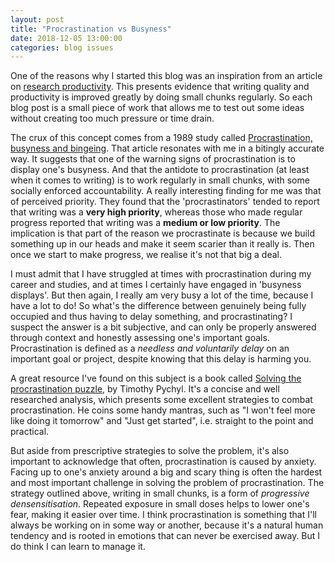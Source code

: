 ```yaml
---
layout: post
title: "Procrastination vs Busyness"
date: 2018-12-05 13:00:00
categories: blog issues
---
```


One of the reasons why I started this blog was an inspiration from an article on [research productivity](https://www.uow.edu.au/~bmartin/pubs/09aur.pdf). This presents evidence that writing quality and productivity is improved greatly by doing small chunks regularly. So each blog post is a small piece of work that allows me to test out some ideas without creating too much pressure or time drain. 

The crux of this concept comes from a 1989 study called [Procrastination, busyness and bingeing](http://www.sciencedirect.com/science/article/pii/0005796789901447). That article resonates with me in a bitingly accurate way. It suggests that one of the warning signs of procrastination is to display one's busyness. And that the antidote to procrastination (at least when it comes to writing) is to work regularly in small chunks, with some socially enforced accountability. A really interesting finding for me was that of perceived priority. They found that the 'procrastinators' tended to report that writing was a **very high priority**, whereas those who made regular progress reported that writing was a **medium or low priority**. The implication is that part of the reason we procrastinate is because we build something up in our heads and make it seem scarier than it really is. Then once we start to make progress, we realise it's not that big a deal. 

I must admit that I have struggled at times with procrastination during my career and studies, and at times I certainly have engaged in 'busyness displays'. But then again, I really am very busy a lot of the time, because I have a lot to do! So what's the difference between genuinely being fully occupied and thus having to delay something, and procrastinating? I suspect the answer is a bit subjective, and can only be properly answered through context and honestly assessing one's important goals. Procrastination is defined as a *needless and voluntarily delay* on an important goal or project, despite knowing that this delay is harming you. 

A great resource I've found on this subject is a book called [Solving the procrastination puzzle](https://www.amazon.com/Solving-Procrastination-Puzzle-Concise-Strategies-ebook/dp/B00DGZKJ3Y), by Timothy Pychyl. It's a concise and well researched analysis, which presents some excellent strategies to combat procrastination. He coins some handy mantras, such as "I won't feel more like doing it tomorrow" and "Just get started", i.e. straight to the point and practical. 

But aside from prescriptive strategies to solve the problem, it's also important to acknowledge that often, procrastination is caused by anxiety. Facing up to one's anxiety around a big and scary thing is often the hardest and most important challenge in solving the problem of procrastination. The strategy outlined above, writing in small chunks, is a form of *progressive densensitisation*. Repeated exposure in small doses helps to lower one's fear, making it easier over time. I think procrastination is something that I'll always be working on in some way or another, because it's a natural human tendency and is rooted in emotions that can never be exercised away. But I do think I can learn to manage it.
